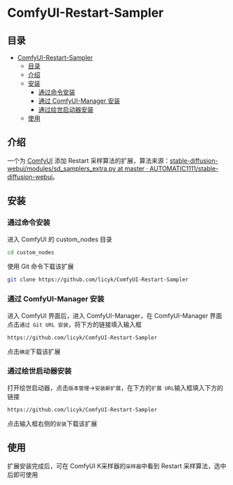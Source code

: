 # ComfyUI-Restart-Sampler
## 目录
- [ComfyUI-Restart-Sampler](#comfyui-restart-sampler)
  - [目录](#目录)
  - [介绍](#介绍)
  - [安装](#安装)
    - [通过命令安装](#通过命令安装)
    - [通过 ComfyUI-Manager 安装](#通过-comfyui-manager-安装)
    - [通过绘世启动器安装](#通过绘世启动器安装)
  - [使用](#使用)


## 介绍
一个为 [ComfyUI](https://github.com/comfyanonymous/ComfyUI) 添加 Restart 采样算法的扩展，算法来源：[stable-diffusion-webui/modules/sd_samplers_extra.py at master · AUTOMATIC1111/stable-diffusion-webui](https://github.com/AUTOMATIC1111/stable-diffusion-webui/blob/feee37d75f1b168768014e4634dcb156ee649c05/modules/sd_samplers_extra.py#L7)。

## 安装
### 通过命令安装

进入 ComfyUI 的 custom_nodes 目录
```bash
cd custom_nodes
```

使用 Git 命令下载该扩展
```bash
git clone https://github.com/licyk/ComfyUI-Restart-Sampler
```

### 通过 ComfyUI-Manager 安装
进入 ComfyUI 界面后，进入 ComfyUI-Manager，在 ComfyUI-Manager 界面点击`通过 Git URL 安装`，将下方的链接填入输入框
```
https://github.com/licyk/ComfyUI-Restart-Sampler
```
点击`确定`下载该扩展

### 通过绘世启动器安装
打开绘世启动器，点击`版本管理`->`安装新扩展`，在下方的`扩展 URL`输入框填入下方的链接
```
https://github.com/licyk/ComfyUI-Restart-Sampler
```
点击输入框右侧的`安装`下载该扩展

## 使用
扩展安装完成后，可在 ComfyUI K采样器的`采样器`中看到 Restart 采样算法，选中后即可使用
